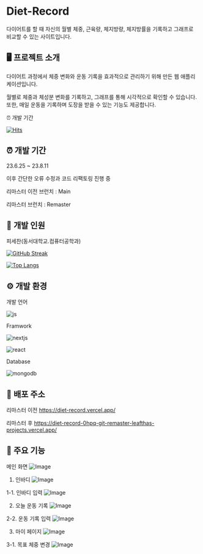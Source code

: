 # Diet-Record

다이어트를 할 때 자신의 월별 체중, 근육량, 체지방량, 체지방률을 기록하고 그래프로 비교할 수 있는 사이트입니다.

## 🖥️ 프로젝트 소개

다이어트 과정에서 체중 변화와 운동 기록을 효과적으로 관리하기 위해 만든 웹 애플리케이션입니다.

월별로 체중과 체성분 변화를 기록하고, 그래프를 통해 시각적으로 확인할 수 있습니다. 또한, 매일 운동을 기록하며 도장을 받을 수 있는 기능도 제공합니다.

⏰ 개발 기간

[![Hits](https://hits.seeyoufarm.com/api/count/incr/badge.svg?url=https%3A%2F%2Fgithub.com%2Fleaftha%2Fmy-travel&count_bg=%2379C83D&title_bg=%23555555&icon=&icon_color=%23E7E7E7&title=hits&edge_flat=false)](https://hits.seeyoufarm.com)

## ⏰ 개발 기간

23.6.25 ~ 23.8.11

이후 간단한 오류 수정과 코드 리팩토링 진행 중

리마스터 이전 브런치 : Main

리마스터 브런치 : Remaster

## 🧑 개발 인원

피세찬(동서대학교.컴퓨터공학과)

[![GitHub Streak](https://streak-stats.demolab.com?user=leaftha)](https://git.io/streak-stats)

[![Top Langs](https://github-readme-stats.vercel.app/api/top-langs/?username=leaftha)](https://github.com/anuraghazra/github-readme-stats)

## ⚙️ 개발 환경

개발 언어

![js](https://img.shields.io/badge/JavaScript-F7DF1E?style=for-the-badge&logo=JavaScript&logoColor=white)

Framwork

![nextjs](https://img.shields.io/badge/Next.js-000?logo=nextdotjs&logoColor=fff&style=for-the-badge)

![react](https://img.shields.io/badge/React-20232A?style=for-the-badge&logo=react&logoColor=61DAFB)

Database

![mongodb](https://img.shields.io/badge/MongoDB-4EA94B?style=for-the-badge&logo=mongodb&logoColor=white)

## 🔗 배포 주소

리마스터 이전
https://diet-record.vercel.app/

리마스터 후
https://diet-record-0hpq-git-remaster-leafthas-projects.vercel.app/

## 📌 주요 기능

메인 화면
![Image](https://github.com/user-attachments/assets/c9d5a5db-7740-44fa-a623-5a87f29979d3)

1. 인바디
   ![Image](https://github.com/user-attachments/assets/f888ae19-0a1f-48b0-bbf1-f3e5e5186f92)

1-1. 인바디 입력
![Image](https://github.com/user-attachments/assets/fb55a73e-985e-4670-bca6-0324b1fb9ab1)

2. 오늘 운동 기록
   ![Image](https://github.com/user-attachments/assets/9925b1a6-11c0-4d35-8105-4426eb29bde5)

2-2. 운동 기록 입력
![Image](https://github.com/user-attachments/assets/a7f32863-4a2c-4c61-adf8-37d529b94880)

3. 마이 페이지
   ![Image](https://github.com/user-attachments/assets/a16da044-4fcd-493a-b833-f5789ba2be13)

3-1. 목표 체중 변경
![Image](https://github.com/user-attachments/assets/54fcde07-7662-465d-970b-4fc328e35b93)

